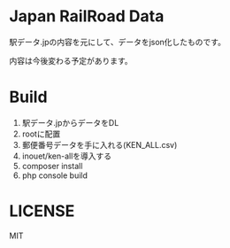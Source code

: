 # Japan RailRoad Data

駅データ.jpの内容を元にして、データをjson化したものです。

内容は今後変わる予定があります。

# Build

1. 駅データ.jpからデータをDL
2. rootに配置
3. 郵便番号データを手に入れる(KEN_ALL.csv)
4. inouet/ken-allを導入する
5. composer install
6. php console build

# LICENSE

MIT
